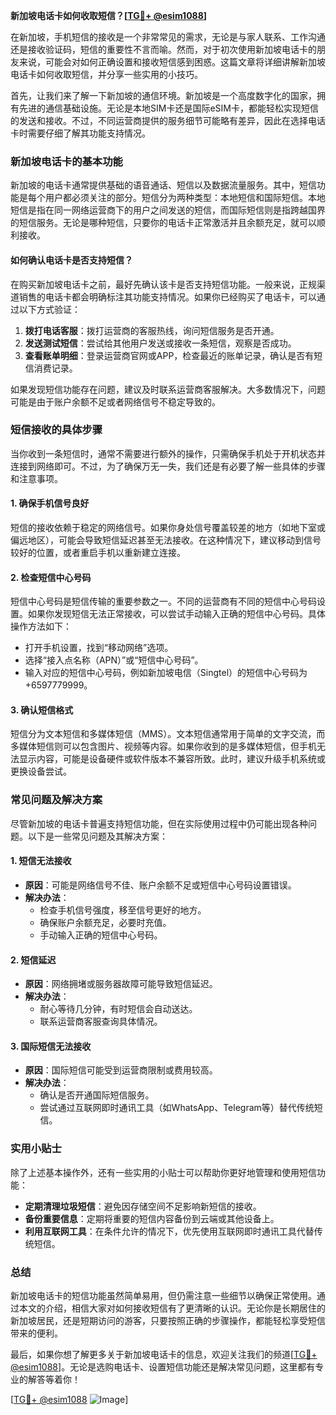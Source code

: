 **新加坡电话卡如何收取短信？[[TG💪+ @esim1088](https://t.me/s/esim1088)]**

在新加坡，手机短信的接收是一个非常常见的需求，无论是与家人联系、工作沟通还是接收验证码，短信的重要性不言而喻。然而，对于初次使用新加坡电话卡的朋友来说，可能会对如何正确设置和接收短信感到困惑。这篇文章将详细讲解新加坡电话卡如何收取短信，并分享一些实用的小技巧。

首先，让我们来了解一下新加坡的通信环境。新加坡是一个高度数字化的国家，拥有先进的通信基础设施。无论是本地SIM卡还是国际eSIM卡，都能轻松实现短信的发送和接收。不过，不同运营商提供的服务细节可能略有差异，因此在选择电话卡时需要仔细了解其功能支持情况。

### 新加坡电话卡的基本功能

新加坡的电话卡通常提供基础的语音通话、短信以及数据流量服务。其中，短信功能是每个用户都必须关注的部分。短信分为两种类型：本地短信和国际短信。本地短信是指在同一网络运营商下的用户之间发送的短信，而国际短信则是指跨越国界的短信服务。无论是哪种短信，只要你的电话卡正常激活并且余额充足，就可以顺利接收。

#### 如何确认电话卡是否支持短信？

在购买新加坡电话卡之前，最好先确认该卡是否支持短信功能。一般来说，正规渠道销售的电话卡都会明确标注其功能支持情况。如果你已经购买了电话卡，可以通过以下方式验证：

1. **拨打电话客服**：拨打运营商的客服热线，询问短信服务是否开通。
2. **发送测试短信**：尝试给其他用户发送或接收一条短信，观察是否成功。
3. **查看账单明细**：登录运营商官网或APP，检查最近的账单记录，确认是否有短信消费记录。

如果发现短信功能存在问题，建议及时联系运营商客服解决。大多数情况下，问题可能是由于账户余额不足或者网络信号不稳定导致的。

### 短信接收的具体步骤

当你收到一条短信时，通常不需要进行额外的操作，只需确保手机处于开机状态并连接到网络即可。不过，为了确保万无一失，我们还是有必要了解一些具体的步骤和注意事项。

#### 1. 确保手机信号良好

短信的接收依赖于稳定的网络信号。如果你身处信号覆盖较差的地方（如地下室或偏远地区），可能会导致短信延迟甚至无法接收。在这种情况下，建议移动到信号较好的位置，或者重启手机以重新建立连接。

#### 2. 检查短信中心号码

短信中心号码是短信传输的重要参数之一。不同的运营商有不同的短信中心号码设置。如果你发现短信无法正常接收，可以尝试手动输入正确的短信中心号码。具体操作方法如下：

- 打开手机设置，找到“移动网络”选项。
- 选择“接入点名称（APN）”或“短信中心号码”。
- 输入对应的短信中心号码，例如新加坡电信（Singtel）的短信中心号码为 +6597779999。

#### 3. 确认短信格式

短信分为文本短信和多媒体短信（MMS）。文本短信通常用于简单的文字交流，而多媒体短信则可以包含图片、视频等内容。如果你收到的是多媒体短信，但手机无法显示内容，可能是设备硬件或软件版本不兼容所致。此时，建议升级手机系统或更换设备尝试。

### 常见问题及解决方案

尽管新加坡的电话卡普遍支持短信功能，但在实际使用过程中仍可能出现各种问题。以下是一些常见问题及其解决方案：

#### 1. 短信无法接收

- **原因**：可能是网络信号不佳、账户余额不足或短信中心号码设置错误。
- **解决办法**：
  - 检查手机信号强度，移至信号更好的地方。
  - 确保账户余额充足，必要时充值。
  - 手动输入正确的短信中心号码。

#### 2. 短信延迟

- **原因**：网络拥堵或服务器故障可能导致短信延迟。
- **解决办法**：
  - 耐心等待几分钟，有时短信会自动送达。
  - 联系运营商客服查询具体情况。

#### 3. 国际短信无法接收

- **原因**：国际短信可能受到运营商限制或费用较高。
- **解决办法**：
  - 确认是否开通国际短信服务。
  - 尝试通过互联网即时通讯工具（如WhatsApp、Telegram等）替代传统短信。

### 实用小贴士

除了上述基本操作外，还有一些实用的小贴士可以帮助你更好地管理和使用短信功能：

- **定期清理垃圾短信**：避免因存储空间不足影响新短信的接收。
- **备份重要信息**：定期将重要的短信内容备份到云端或其他设备上。
- **利用互联网工具**：在条件允许的情况下，优先使用互联网即时通讯工具代替传统短信。

### 总结

新加坡电话卡的短信功能虽然简单易用，但仍需注意一些细节以确保正常使用。通过本文的介绍，相信大家对如何接收短信有了更清晰的认识。无论你是长期居住的新加坡居民，还是短期访问的游客，只要按照正确的步骤操作，都能轻松享受短信带来的便利。

最后，如果你想了解更多关于新加坡电话卡的信息，欢迎关注我们的频道[[TG💪+ @esim1088](https://t.me/s/esim1088)]。无论是选购电话卡、设置短信功能还是解决常见问题，这里都有专业的解答等着你！

[[TG💪+ @esim1088](https://t.me/s/esim1088) ![Image](https://i.postimg.cc/4NQfJmqS/Snipaste-2025-05-13-00-14-12.png)]